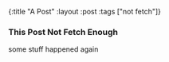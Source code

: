 {:title "A Post"
 :layout :post
 :tags  ["not fetch"]}

### This Post Not Fetch Enough

some stuff happened again